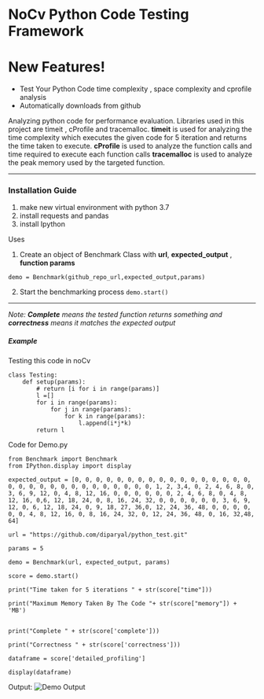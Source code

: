# NoCv Python Code Testing Framework

# New Features!

  - Test Your Python Code time complexity , space complexity  and cprofile analysis
  - Automatically downloads from github

Analyzing python code for performance evaluation. Libraries used in this project are timeit , cProfile and tracemalloc.
__timeit__ is used for analyzing the time complexity which executes the given code for 5 iteration and returns the time taken to execute.
__cProfile__ is used to analyze the function calls and time required to execute each function calls
__tracemalloc__ is used to analyze the peak memory used by the targeted function.
___
### Installation Guide
1. make new virtual environment with python 3.7
2. install requests and pandas
3. install Ipython

Uses 
1. Create an object of Benchmark Class with __url__, __expected_output__ , __function params__ 

``demo = Benchmark(github_repo_url,expected_output,params)``

2. Start the benchmarking process
``demo.start()``

___
_Note: __Complete__ means the tested function returns something and __correctness__ means it matches the expected output_

##### Example

Testing this code in noCv
```
class Testing:
    def setup(params):
        # return [i for i in range(params)]
        l =[]
        for i in range(params):
            for j in range(params):
                for k in range(params):
                    l.append(i*j*k)
        return l
```

Code for Demo.py
```
from Benchmark import Benchmark
from IPython.display import display

expected_output = [0, 0, 0, 0, 0, 0, 0, 0, 0, 0, 0, 0, 0, 0, 0, 0, 0, 0, 0, 0, 0, 0, 0, 0, 0, 0, 0, 0, 0, 0, 0, 1, 2, 3,4, 0, 2, 4, 6, 8, 0, 3, 6, 9, 12, 0, 4, 8, 12, 16, 0, 0, 0, 0, 0, 0, 2, 4, 6, 8, 0, 4, 8, 12, 16, 0,6, 12, 18, 24, 0, 8, 16, 24, 32, 0, 0, 0, 0, 0, 0, 3, 6, 9, 12, 0, 6, 12, 18, 24, 0, 9, 18, 27, 36,0, 12, 24, 36, 48, 0, 0, 0, 0, 0, 0, 4, 8, 12, 16, 0, 8, 16, 24, 32, 0, 12, 24, 36, 48, 0, 16, 32,48, 64]

url = "https://github.com/diparyal/python_test.git"

params = 5

demo = Benchmark(url, expected_output, params)

score = demo.start()

print("Time taken for 5 iterations " + str(score["time"]))

print("Maximum Memory Taken By The Code "+ str(score["memory"]) + 'MB')


print("Complete " + str(score['complete']))

print("Correctness " + str(score['correctness']))

dataframe = score['detailed_profiling']

display(dataframe)

```

Output:
![Demo Output](https://github.com/dcostersabin/nocv/blob/master/project_pic/demo.png)





